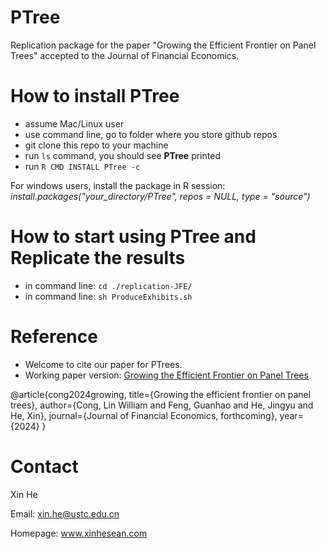 # PTree
Replication package for the paper "Growing the Efficient Frontier on Panel Trees" accepted to the Journal of Financial Economics.

# How to install **PTree**

- assume Mac/Linux user
- use command line, go to folder where you store github repos
- git clone this repo to your machine
- run `ls` command, you should see **PTree** printed
- run `R CMD INSTALL PTree -c`

For windows users, install the package in R session:
*install.packages("your_directory/PTree", repos = NULL, type = "source")*

# How to start using **PTree** and Replicate the results

- in command line: `cd ./replication-JFE/`
- in command line: `sh ProduceExhibits.sh`

# Reference

- Welcome to cite our paper for PTrees.
- Working paper version: [Growing the Efficient Frontier on Panel Trees](https://papers.ssrn.com/sol3/papers.cfm?abstract_id=3949463)

@article{cong2024growing,
  title={Growing the efficient frontier on panel trees},
  author={Cong, Lin William and Feng, Guanhao and He, Jingyu and He, Xin},
  journal={Journal of Financial Economics, forthcoming},
  year={2024}
}


# Contact 

Xin He 

Email: xin.he@ustc.edu.cn 

Homepage: www.xinhesean.com 
